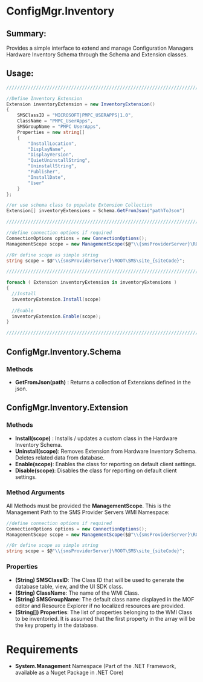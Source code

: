 # **ConfigMgr.Inventory**

## **Summary:**
Provides a simple interface to extend and manage Configuration Managers Hardware Inventory Schema through the Schema and Extension classes.

## **Usage:**
                
```csharp
///////////////////////////////////////////////////////////////////////////////////////////////////////////

//Define Inventory Extension
Extension inventoryExtension = new InventoryExtension()
{
    SMSClassID = "MICROSOFT|PMPC_USERAPPS|1.0",
    ClassName = "PMPC_UserApps",
    SMSGroupName = "PMPC UserApps",
    Properties = new string[]
    {
        "InstallLocation",
        "DisplayName",
        "DisplayVersion",
        "QuietUninstallString",
        "UninstallString",
        "Publisher",
        "InstallDate",
        "User"
    }
};

//or use schema class to populate Extension Collection
Extension[] inventoryExtensions = Schema.GetFromJson("pathToJson")

///////////////////////////////////////////////////////////////////////////////////////////////////////////

//define connection options if required
ConnectionOptions options = new ConnectionOptions();
ManagementScope scope = new ManagementScope($@"\\{smsProviderServer}\ROOT\SMS\site_{siteCode}", options);

//Or define scope as simple string
string scope = $@"\\{smsProviderServer}\ROOT\SMS\site_{siteCode}";

///////////////////////////////////////////////////////////////////////////////////////////////////////////

foreach ( Extension inventoryExtension in inventoryExtensions )
{
  //Install
  inventoryExtension.Install(scope)  
  
  //Enable
  inventoryExtension.Enable(scope);
}

///////////////////////////////////////////////////////////////////////////////////////////////////////////
```

## **ConfigMgr.Inventory.Schema**

### **Methods**
- **GetFromJson(path)** : Returns a collection of Extensions defined in the json.

## **ConfigMgr.Inventory.Extension**

### **Methods**

- **Install(scope)** : Installs / updates a custom class in the Hardware Inventory Schema.
- **Uninstall(scope)**: Removes Extension from Hardware Inventory Schema. Deletes related data from database.
- **Enable(scope)**: Enables the class for reporting on default client settings.
- **Disable(scope)**:	Disables the class for reporting on default client settings.

### **Method Arguments**
All Methods must be provided the **ManagementScope**. This is the Management Path to the SMS Provider Servers WMI Namespace:
```csharp
//define connection options if required
ConnectionOptions options = new ConnectionOptions();
ManagementScope scope = new ManagementScope($@"\\{smsProviderServer}\ROOT\SMS\site_{siteCode}", options);

//Or define scope as simple string
string scope = $@"\\{smsProviderServer}\ROOT\SMS\site_{siteCode}";
```

### **Properties**
- **(String) SMSClassID**: The Class ID that will be used to generate the database table, view, and the UI SDK class.
- **(String) ClassName**: The name of the WMI Class. 
- **(String) SMSGroupName**: The default class name displayed in the MOF editor and Resource Explorer if no localized resources are provided.
- **(String[]) Properties**: The list of properties belonging to the WMI Class to be inventoried. It is assumed that the first property in the array will be the key property in the database.

# **Requirements**
- **System.Management** Namespace (Part of the .NET Framework, available as a Nuget Package in .NET Core)

